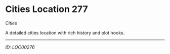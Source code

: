 # Cities Location 277

*Cities*

A detailed cities location with rich history and plot hooks.

---
*ID: LOC00276*